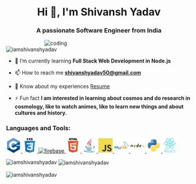 <h1 align="center">Hi 👋, I'm Shivansh Yadav</h1>
<h3 align="center">A passionate Software Engineer from India</h3>
<img align="right" alt="coding"  width="400" src="https://media2.giphy.com/media/qgQUggAC3Pfv687qPC/giphy.gif">
<p align="left"> <img src="https://komarev.com/ghpvc/?username=iamshivanshyadav&label=Profile%20views&color=0e75b6&style=flat" alt="iamshivanshyadav" /> </p>

- 🌱 I’m currently learning **Full Stack Web Development in Node.js**

- 📫 How to reach me **shivanshyadav50@gmail.com**

- 📄 Know about my experiences [Resume](https://drive.google.com/file/d/1yaP7Uz-rZ59oJICJHrIaWEjK32MN_H_c/view?usp=sharing)

- ⚡ Fun fact **I am interested in learning about cosmos and do research in cosmology, like to watch animes, like to learn new things and about cultures and history.**

<h3 align="left">Languages and Tools:</h3>
<p align="left"> <a href="https://www.w3schools.com/cpp/" target="_blank" rel="noreferrer"> <img src="https://raw.githubusercontent.com/devicons/devicon/master/icons/cplusplus/cplusplus-original.svg" alt="cplusplus" width="40" height="40"/> </a> <a href="https://www.w3schools.com/css/" target="_blank" rel="noreferrer"> <img src="https://raw.githubusercontent.com/devicons/devicon/master/icons/css3/css3-original-wordmark.svg" alt="css3" width="40" height="40"/> </a> <a href="https://firebase.google.com/" target="_blank" rel="noreferrer"> <img src="https://www.vectorlogo.zone/logos/firebase/firebase-icon.svg" alt="firebase" width="40" height="40"/> </a> <a href="https://www.w3.org/html/" target="_blank" rel="noreferrer"> <img src="https://raw.githubusercontent.com/devicons/devicon/master/icons/html5/html5-original-wordmark.svg" alt="html5" width="40" height="40"/> </a> <a href="https://www.java.com" target="_blank" rel="noreferrer"> <img src="https://raw.githubusercontent.com/devicons/devicon/master/icons/java/java-original.svg" alt="java" width="40" height="40"/> </a> <a href="https://developer.mozilla.org/en-US/docs/Web/JavaScript" target="_blank" rel="noreferrer"> <img src="https://raw.githubusercontent.com/devicons/devicon/master/icons/javascript/javascript-original.svg" alt="javascript" width="40" height="40"/> </a> <a href="https://www.mysql.com/" target="_blank" rel="noreferrer"> <img src="https://raw.githubusercontent.com/devicons/devicon/master/icons/mysql/mysql-original-wordmark.svg" alt="mysql" width="40" height="40"/> </a> <a href="https://nodejs.org" target="_blank" rel="noreferrer"> <img src="https://raw.githubusercontent.com/devicons/devicon/master/icons/nodejs/nodejs-original-wordmark.svg" alt="nodejs" width="40" height="40"/> </a> <a href="https://www.python.org" target="_blank" rel="noreferrer"> <img src="https://raw.githubusercontent.com/devicons/devicon/master/icons/python/python-original.svg" alt="python" width="40" height="40"/> </a> <a href="https://reactjs.org/" target="_blank" rel="noreferrer"> <img src="https://raw.githubusercontent.com/devicons/devicon/master/icons/react/react-original-wordmark.svg" alt="react" width="40" height="40"/> </a> </p>

<p><img align="left" src="https://github-readme-stats.vercel.app/api/top-langs?username=iamshivanshyadav&show_icons=true&locale=en&layout=compact" alt="iamshivanshyadav" /></p>

<p>&nbsp;<img align="center" src="https://github-readme-stats.vercel.app/api?username=iamshivanshyadav&show_icons=true&locale=en" alt="iamshivanshyadav" /></p>

<p><img align="center" src="https://github-readme-streak-stats.herokuapp.com/?user=iamshivanshyadav&" alt="iamshivanshyadav" /></p>
